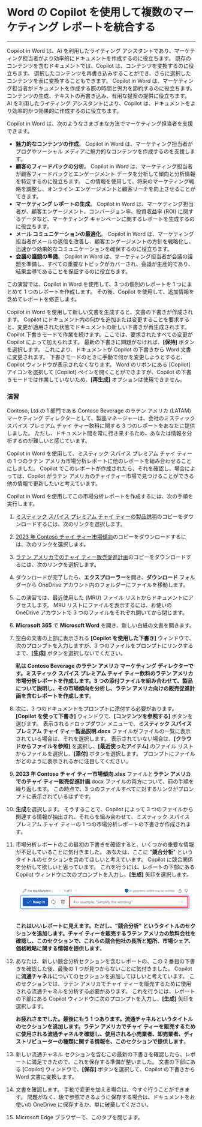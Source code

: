 # Word の Copilot を使用して複数のマーケティング レポートを統合する
---
Copilot in Word は、AI を利用したライティング アシスタントであり、マーケティング担当者がより効率的にドキュメントを作成するのに役立ちます。 既存のコンテンツを含むドキュメントでは、Copilot は、コンテンツを変換するのに役立ちます。 選択したコンテンツを再書き込みすることができ、さらに選択したコンテンツを表に変換することもできます。 Copilot in Word は、マーケティング担当者がドキュメントを作成する際の時間と労力を節約するのに役立ちます。 コンテンツの生成、テキストの再書き込み、有用な提案の提供に役立ちます。 AI を利用したライティング アシスタントにより、Copilot は、ドキュメントをより効率的かつ効果的に作成するのに役立ちます。

Copilot in Word は、次のようなさまざまな方法でマーケティング担当者を支援できます。

 -  **魅力的なコンテンツの作成**。 Copilot in Word は、マーケティング担当者がブログやソーシャル メディアに魅力的なコンテンツを作成するのを支援します。
 -  **顧客のフィードバックの分析**。 Copilot in Word は、マーケティング担当者が顧客フィードバックとエンゲージメント データを分析して傾向と分析情報を特定するのに役立ちます。 この情報を使用して、将来のマーケティング戦略を調整し、オンライン エンゲージメントと顧客リーチを向上させることができます。
 -  **マーケティング レポートの生成**。 Copilot in Word は、マーケティング担当者が、顧客エンゲージメント、コンバージョン率、投資収益率 (ROI) に関するデータなど、マーケティング キャンペーンに関するレポートを生成するのに役立ちます。
 -  **メール コミュニケーションの最適化**。 Copilot in Word は、マーケティング担当者がメールの返信を改善し、顧客エンゲージメントの方針を戦略化し、迅速かつ効果的なコミュニケーションを確保するのに役立ちます。
 -  **会議の議題の準備**。 Copilot in Word は、マーケティング担当者が会議の議題を準備し、すべての重要なトピックがカバーされ、会議が生産的であり、結果主導であることを保証するのに役立ちます。

この演習では、Copilot in Word を使用して、3 つの個別のレポートを 1 つにまとめて 1 つのレポートを作成します。 その後、Copilot を使用して、追加情報を含めてレポートを修正します。

Copilot in Word を使用して新しい文書を生成すると、文書の下書きが作成されます。 Copilot にドキュメント内の何かを追加または変更することを要求すると、変更が適用された状態でドキュメントの新しい下書きが再生成されます。 Copilot 下書きモードで作業を続けます。ここでは、要求されたすべての変更が Copilot によって加えられます。 最新の下書きに問題がなければ、**[保持]** ボタンを選択します。 これにより、ドキュメントが Copilot の下書きから Word 文書に変更されます。 下書きモードのときに手動で何かを変更しようとすると、Copilot ウィンドウが表示されなくなります。 Word のリボンにある [Copilot] アイコンを選択して [Copilot] ペインを開くことができますが、Copilot の下書きモードでは作業していないため、**[再生成]** オプションは使用できません。

### 演習

Contoso, Ltd.の 1 部門である Contoso Beverage のラテン アメリカ (LATAM) マーケティング ディレクターとして、製品マネージャーは、会社のミスティック スパイス プレミアム チャイ ティー飲料に関する 3 つのレポートをあなたに提供しました。 ただし、ドキュメント間を常に行き来するため、あなたは情報を分析するのが難しいと感じています。

Copilot in Word を使用して、ミスティック スパイス プレミアム チャイ ティーの 1 つのラテン アメリカ市場分析レポートに他のレポートを組み合わせることにしました。 Copilot でこのレポートが作成されたら、それを確認し、場合によっては、Copilot がラテン アメリカのチャイティー市場で見つけることができる他の情報で更新したいと考えています。

Copilot in Word を使用してこの市場分析レポートを作成するには、次の手順を実行します。

1.  [ミスティック スパイス プレミアム チャイ ティーの製品説明](https://edxinteractivepage.blob.core.windows.net/ms-4004/Mystic%20Spice%20Premium%20Chai%20Tea%20product%20description.docx)のコピーをダウンロードするには、次のリンクを選択します。
2.  [2023 年 Contoso チャイ ティー市場傾向](https://edxinteractivepage.blob.core.windows.net/ms-4004/Contoso%20Chai%20Tea%20market%20trends%202023.docx)のコピーをダウンロードするには、次のリンクを選択します。
3.  [ラテン アメリカでのチャイ ティー販売促進計画](https://edxinteractivepage.blob.core.windows.net/ms-4004/Promotion%20Plan%20for%20Chai%20Tea%20in%20Latin%20America.docx)のコピーをダウンロードするには、次のリンクを選択します。
4.  ダウンロードが完了したら、**エクスプローラー**を開き、**ダウンロード** フォルダーから OneDrive アカウント内のフォルダーにファイルを移動します。
5.  この演習では、最近使用した (MRU) ファイル リストからドキュメントにアクセスします。 MRU リストにファイルを表示するには、お使いの OneDrive アカウントで 3 つのファイルをそれぞれ開いてから閉じます。
6.  **Microsoft 365** で **Microsoft Word** を開き、新しい白紙の文書を開きます。
7.  空白の文書の上部に表示される **[Copilot を使用した下書き]** ウィンドウで、次のプロンプトを入力しますが、3 つのファイルをプロンプトにリンクするまで、**[生成]** ボタンを選択しないでください。
    
    **私は Contoso Beverage のラテン アメリカ マーケティング ディレクターです。ミスティック スパイス プレミアム チャイ ティー飲料のラテン アメリカ市場分析レポートを作成します。3 つの添付ファイルを組み合わせて、製品について説明し、その市場傾向を分析し、ラテン アメリカ向けの販売促進計画を含むレポートを作成します**。
8.  次に、3 つのドキュメントをプロンプトに添付する必要があります。 **[Copilot を使って下書き]** ウィンドウで、**[コンテンツを参照する]** ボタンを選びます。 表示されるドロップダウン メニューで、**ミスティック スパイス プレミアム チャイ ティー製品説明.docx** ファイルがファイルの一覧に表示されている場合は、それを選択します。 表示されていない場合は、**[クラウドからファイルを参照]** を選択し、**[最近使ったアイテム]** のファイル リストからファイルを選択し、**[添付]** ボタンを選択します。 プロンプトにファイルがどのように表示されるかに注目してください。
9.  **2023 年 Contoso チャイ ティー市場傾向.xlsx** ファイルと**ラテン アメリカでのチャイ ティー販売促進計画**.docx ファイルの両方について、前の手順を繰り返します。 この時点で、3 つのファイルすべてに対するリンクがプロンプトに表示されているはずです。
10. **生成**を選択します。 そうすることで、Copilot によって 3 つのファイルから関連する情報が抽出され、それらを組み合わせて、ミスティック スパイス プレミアム チャイ ティーの 1 つの市場分析レポートの下書きが作成されます。
11. 市場分析レポートのこの最初の下書きを確認すると、いくつかの重要な情報が不足していることに気付きました。 あなたは、ここに "**競合分析**" というタイトルのセクションを含めてほしいと考えています。 Copilot に競合関係を分析して欲しいと思っています。 これを行うには、レポートの下部にある Copilot ウィンドウに次のプロンプトを入力し、**[生成]** 矢印を選択します。
    
    ![Word 文書の下部に表示される Copilot プロンプト ウィンドウを示すスクリーンショット。](../media/copilot-window-word-a5ec12f6.png)
    
    
    **これはいいレポートに見えます。ただし、"競合分析" というタイトルのセクションを追加します。チャイ ティーを販売するラテン アメリカの飲料会社を確認し、このセクションで、これらの競合他社の長所と短所、市場シェア、価格戦略に関する情報を提供します**。
12. あなたは、新しい競合分析セクションを含むレポートの、この 2 番目の下書きを確認した後、最後の 1 つが見つからないことに気付きました。 Copilot に**流通チャネル**についてのセクションを追加してほしいと考えています。 このセクションでは、ラテン アメリカでチャイ ティーを販売するために使用される流通チャネルを分析する必要があります。 これを行うには、レポートの下部にある Copilot ウィンドウに次のプロンプトを入力し、**[生成]** 矢印を選択します。
    
    **お疲れさまでした。最後にもう 1 つあります。流通チャネルというタイトルのセクションを追加します。ラテン アメリカでチャイ ティーを販売するために使用される流通チャネルを確認し、使用される小売業者、卸売業者、ディストリビューターの種類に関する情報を、このセクションで提供します**。
13. 新しい流通チャネル セクションを含むこの最新の下書きを確認したら、レポートに満足できたので、これを保存する準備が整いました。 文書の下部にある [Copilot] ウィンドウで、**[保存]** ボタンを選択して、Copilot の下書きから Word 文書に変換します。
14. 文書を確認します。 手動で変更を加える場合は、今すぐ行うことができます。 問題がなく、後で参照できるように保存する場合は、ドキュメントをお使いの OneDrive に保存するか、単に破棄してください。
15. Microsoft Edge ブラウザーで、このタブを閉じます。

